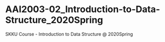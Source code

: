 # AAI2003-02_Introduction-to-Data-Structure_2020Spring
SKKU Course  - Introduction to Data Structure @ 2020Spring

